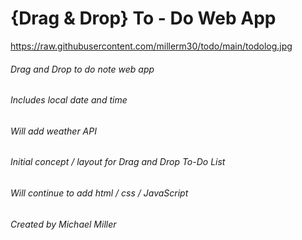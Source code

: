 # {Drag & Drop} To - Do Web App
https://raw.githubusercontent.com/millerm30/todo/main/todolog.jpg
###### Drag and Drop to do note web app
###### Includes local date and time
###### Will add weather API 
###### Initial concept / layout for Drag and Drop To-Do List 
###### Will continue to add html / css / JavaScript
###### Created by Michael Miller 
